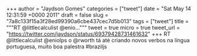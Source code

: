 
+++
author = "Jaydson Gomes"
categories = ["tweet"]
date = "Sat May 14 12:31:59 +0000 2011"
draft = false
slug = "7a8c133f15a3f28ed99390a6cbe437cec7d5b013"
tags = ["tweet"]
title = """RT @littlecalculist @enio..."""
tweet = true
micro = true
tweet_url = "https://twitter.com/jaydson/status/69379428731461632"
+++
RT @littlecalculist @eniolps o @rworth tá até criando novos verbos na língua portuguesa, muito boa palestra #braziljs
